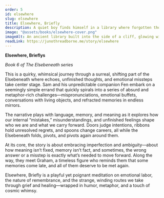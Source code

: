 ```yaml
---
order: 5
id: elsewhere
slug: elsewhere
title: Elsewhere, Briefly
description: A quiet boy finds himself in a library where forgotten thoughts gather like dust, waiting to be remembered.
image: "@assets/books/elsewhere-cover.png"
imageAlt: An ancient library built into the side of a cliff, glowing with soft lantern light.
readLink: https://junothreadborne.me/story/elsewhere
---
```


**Elsewhere, Brieflys**

_Book 6 of The Elsebeneath series_

This is a quirky, whimsical journey through a surreal, shifting part of the Elsebeneath where echoes, unfinished thoughts, and emotional missteps take center stage. Sam and his unpredictable companion Fen embark on a seemingly simple errand that quickly spirals into a series of absurd and metaphor-rich challenges—mispronunciations, emotional buffets, conversations with living objects, and refracted memories in endless mirrors.

The narrative plays with language, memory, and meaning as it explores how our internal “mistakes,” misunderstandings, and unfinished feelings shape who we are and what we carry forward. Doors judge intentions, ribbons hold unresolved regrets, and spoons change careers, all while the Elsebeneath folds, pivots, and pivots again around them.

At its core, the story is about embracing imperfection and ambiguity—about how meaning isn’t fixed, memory isn’t fact, and sometimes, the wrong answer or a misstep is exactly what’s needed to move forward. Along the way, they meet Graham, a timeless figure who reminds them that some memories come late, and all of them deserve to be met again.

Elsewhere, Briefly is a playful yet poignant meditation on emotional labor, the nature of remembrance, and the strange, winding routes we take through grief and healing—wrapped in humor, metaphor, and a touch of cosmic whimsy.
